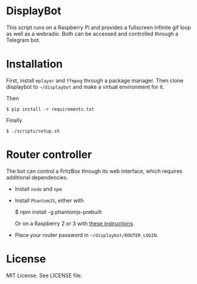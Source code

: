 # DisplayBot

This script runs on a Raspberry Pi and provides a fullscreen infinite gif loop
as well as a webradio. Both can be accessed and controlled through a Telegram bot.

# Installation

First, install `mplayer` and `ffmpeg` through a package manager. Then clone 
displaybot to `~/displaybot` and make a virtual environment for it.

Then

    $ pip install -r requirements.txt

Finally

    $ ./scripts/setup.sh

# Router controller

The bot can control a FritzBox through its web interface, which requires
additional dependencies.

* Install `node` and `npm`
* Install `PhantomJS`, either with

    $ npm install -g phantomjs-prebuilt

  Or on a Raspberry 2 or 3 with [these instructions](https://github.com/fg2it/phantomjs-on-raspberry/tree/master/rpi-2-3/wheezy-jessie/v2.1.1).
* Place your router password in `~/displaybot/ROUTER_LOGIN`.

# License

MIT License. See LICENSE file.
